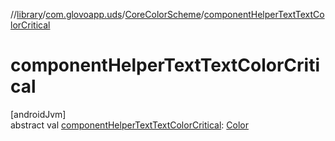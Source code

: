 //[library](../../../index.md)/[com.glovoapp.uds](../index.md)/[CoreColorScheme](index.md)/[componentHelperTextTextColorCritical](component-helper-text-text-color-critical.md)

# componentHelperTextTextColorCritical

[androidJvm]\
abstract val [componentHelperTextTextColorCritical](component-helper-text-text-color-critical.md): [Color](https://developer.android.com/reference/kotlin/androidx/compose/ui/graphics/Color.html)
